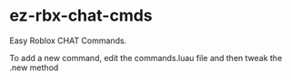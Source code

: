 # ez-rbx-chat-cmds
Easy Roblox CHAT Commands.

To add a new command, edit the commands.luau file and then tweak the .new method
